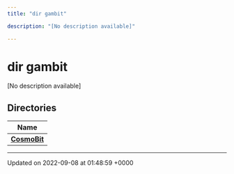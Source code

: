 ```yaml
---
title: "dir gambit"

description: "[No description available]"

---
```


# dir gambit

[No description available]

## Directories

| Name           |
| -------------- |
| **[CosmoBit](/documentation/code/files/dir_1093d180d56907fe9a1c021de5d6c81e/#dir-gambit-cosmobit)**  |






-------------------------------

Updated on 2022-09-08 at 01:48:59 +0000
